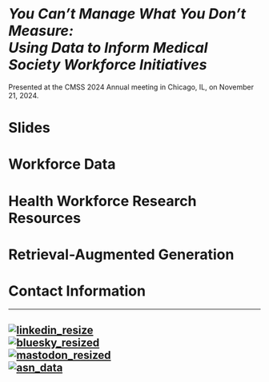 # *You Can’t Manage What You Don’t Measure: <br>Using Data to Inform Medical Society Workforce Initiatives*
Presented at the CMSS 2024 Annual meeting in Chicago, IL, on November 21, 2024. 

# Slides

# Workforce Data 

# Health Workforce Research Resources

# Retrieval-Augmented Generation

# Contact Information


[1]: https://www.linkedin.com/in/kurtis-pivert
[2]: https://bsky.app/profile/kpivert.bsky.social
[3]: https://fosstodon.org/@kpivert
[4]: https://data.asn-online.org/

---
[![linkedin_resize](https://github.com/user-attachments/assets/915bd9d9-6fa1-41e4-85b0-917726e19862)][1]<br>
[![bluesky_resized](https://github.com/user-attachments/assets/a20fcfa5-13ad-4a05-a239-d8d73458d8ee)][2]<br>
[![mastodon_resized](https://github.com/user-attachments/assets/5d3befab-0a34-431f-a6d7-f8deb7bfaa7b)][3]<br>
[![asn_data](https://github.com/user-attachments/assets/da60d1e6-c632-491e-8e0e-06ef984b4585)][4]<br>
---



